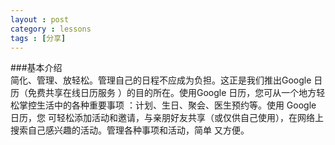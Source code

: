 ```yaml
---
layout : post
category : lessons
tags : [分享]
--- 
```

###基本介绍    
       简化、管理、放轻松。管理自己的日程不应成为负担。这正是我们推出Google 日历（免费共享在线日历服务
    ）的目的所在。使用Google 日历，您可从一个地方轻松掌控生活中的各种重要事项 ：计划、生日、聚会、医生预约等。使用 Google 日历，您
        可轻松添加活动和邀请，与亲朋好友共享（或仅供自己使用），在网络上搜索自己感兴趣的活动。管理各种事项和活动，简单
        又方便。
